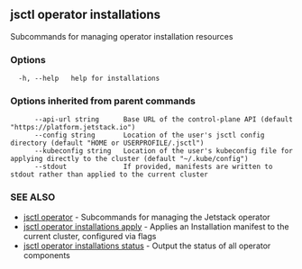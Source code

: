 ## jsctl operator installations

Subcommands for managing operator installation resources

### Options

```
  -h, --help   help for installations
```

### Options inherited from parent commands

```
      --api-url string      Base URL of the control-plane API (default "https://platform.jetstack.io")
      --config string       Location of the user's jsctl config directory (default "HOME or USERPROFILE/.jsctl")
      --kubeconfig string   Location of the user's kubeconfig file for applying directly to the cluster (default "~/.kube/config")
      --stdout              If provided, manifests are written to stdout rather than applied to the current cluster
```

### SEE ALSO

* [jsctl operator](jsctl_operator.md)	 - Subcommands for managing the Jetstack operator
* [jsctl operator installations apply](jsctl_operator_installations_apply.md)	 - Applies an Installation manifest to the current cluster, configured via flags
* [jsctl operator installations status](jsctl_operator_installations_status.md)	 - Output the status of all operator components

